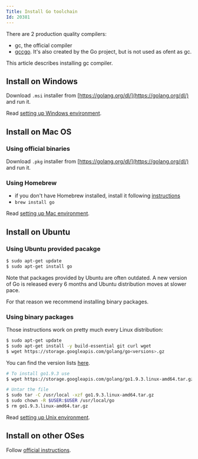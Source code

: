 ```yaml
---
Title: Install Go toolchain
Id: 20381
---
```

There are 2 production quality compilers:
* gc, the official compiler
* [gccgo](https://golang.org/doc/install/gccgo). It's also created by the Go project, but is not used as ofent as gc.

This article describes installing gc compiler.

## Install on Windows

Download `.msi` installer from [https://golang.org/dl/](https://golang.org/dl/) and run it.

Read [setting up Windows environment](a-rd600086).

## Install on Mac OS

### Using official binaries

Download `.pkg` installer from [https://golang.org/dl/](https://golang.org/dl/) and run it.

### Using Homebrew

* if you don't have Homebrew installed, install it following [instructions](https://brew.sh/)
* `brew install go`

Read [setting up Mac environment](a-rd600058).

## Install on Ubuntu

### Using Ubuntu provided pacakge

```sh
$ sudo apt-get update
$ sudo apt-get install go
```

Note that packages provided by Ubuntu are often outdated. A new version of Go is released every 6 months and Ubuntu distribution moves at slower pace.

For that reason we recommend installing binary packages.

### Using binary packages

Those instructions work on pretty much every Linux distribution:

```sh
$ sudo apt-get update
$ sudo apt-get install -y build-essential git curl wget
$ wget https://storage.googleapis.com/golang/go<versions>.gz
```

You can find the version lists [here](https://golang.org/doc/install).

```sh
# To install go1.9.3 use
$ wget https://storage.googleapis.com/golang/go1.9.3.linux-amd64.tar.gz

# Untar the file
$ sudo tar -C /usr/local -xzf go1.9.3.linux-amd64.tar.gz
$ sudo chown -R $USER:$USER /usr/local/go
$ rm go1.9.3.linux-amd64.tar.gz
```

Read [setting up Unix environment](a-rd6000f2).

## Install on other OSes

Follow [official instructions](https://golang.org/doc/install).

